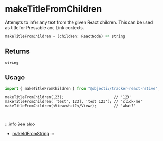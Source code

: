 # makeTitleFromChildren

Attempts to infer any text from the given React children. This can be used as title for Pressable and Link contexts.

```typescript
makeTitleFromChildren = (children: ReactNode) => string
```  

## Returns
`string`

## Usage

```ts
import { makeTitleFromChildren } from "@objectiv/tracker-react-native";
```

```tsx
makeTitleFromChildren(123);                       // '123'
makeTitleFromChildren(['test', 123], 'test 123'); // 'click-me'
makeTitleFromChildren(<View>what?</View>);        // 'what?'
```

<br />

:::info See also
- [makeIdFromString](/tracking/react-native/api-reference/common/factories/makeIdFromString.md)
:::

